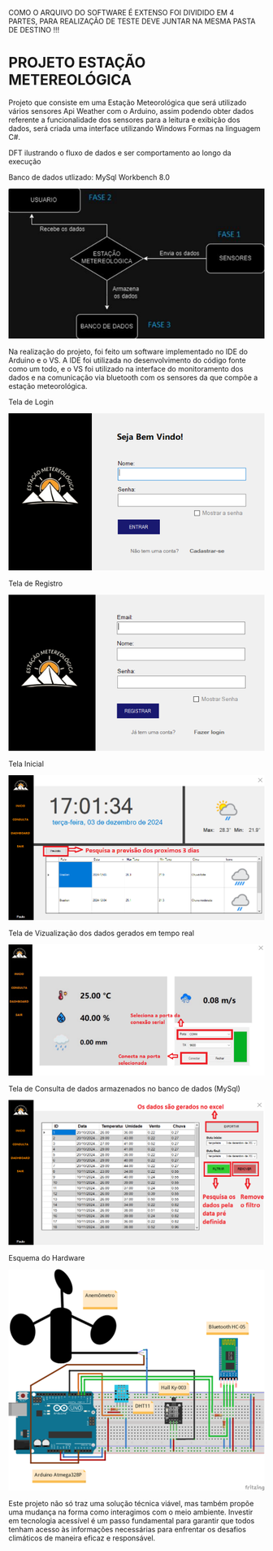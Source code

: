COMO O ARQUIVO DO SOFTWARE É EXTENSO FOI DIVIDIDO EM 4 PARTES, PARA REALIZAÇÃO DE TESTE DEVE JUNTAR NA MESMA PASTA DE DESTINO !!!

# PROJETO ESTAÇÃO METEREOLÓGICA
Projeto que consiste em uma Estação Meteorológica que será utilizado vários sensores Api Weather com o Arduino, assim podendo obter dados referente a funcionalidade dos sensores para a leitura e exibição dos dados, será criada uma interface utilizando Windows Formas na linguagem C#.


DFT ilustrando o fluxo de dados e ser comportamento ao longo da execução

Banco de dados utlizado: MySql Workbench 8.0

![DFT](https://raw.githubusercontent.com/DevPauloV/Estacao-meteorologica/master/git/dft.PNG)

Na realização do projeto, foi feito um software implementado no IDE do Arduino e o VS. A IDE foi utilizada no desenvolvimento do código fonte como um todo, e o VS foi utilizado na interface do monitoramento dos dados e na comunicação via bluetooth com os sensores da que compõe a estação meteorológica.

Tela de Login

![image](https://raw.githubusercontent.com/DevPauloV/Estacao-meteorologica/master/git/login.PNG
)

Tela de Registro 

![Registro](https://raw.githubusercontent.com/DevPauloV/Estacao-meteorologica/master/git/registro.PNG)

Tela Inicial

![Inicio](https://raw.githubusercontent.com/DevPauloV/Estacao-meteorologica/master/git/inicio.PNG)

Tela de Vizualização dos dados gerados em tempo real

![Dados](https://raw.githubusercontent.com/DevPauloV/Estacao-meteorologica/master/git/dados.PNG)

Tela de Consulta de dados armazenados no banco de dados (MySql)

![Consulta](https://raw.githubusercontent.com/DevPauloV/Estacao-meteorologica/master/git/consulta.PNG)




Esquema do Hardware

![Hardware](https://raw.githubusercontent.com/DevPauloV/Estacao-meteorologica/master/git/Imagem4.png)

Este projeto não só traz uma solução técnica viável, mas também propõe uma mudança na forma como interagimos com o meio ambiente. Investir em tecnologia acessível é um passo fundamental para garantir que todos tenham acesso às informações necessárias para enfrentar os desafios climáticos de maneira eficaz e responsável.
